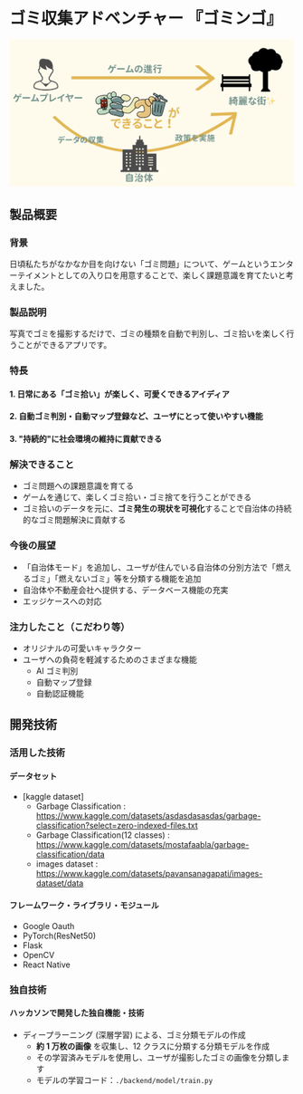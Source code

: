 # ゴミ収集アドベンチャー 『ゴミンゴ』

![Logo](/img/image.png)

## 製品概要

### 背景

日頃私たちがなかなか目を向けない「ゴミ問題」について、ゲームというエンターテイメントとしての入り口を用意することで、楽しく課題意識を育てたいと考えました。

### 製品説明

写真でゴミを撮影するだけで、ゴミの種類を自動で判別し、ゴミ拾いを楽しく行うことができるアプリです。

### 特長

#### 1. 日常にある「ゴミ拾い」が楽しく、可愛くできるアイディア

#### 2. 自動ゴミ判別・自動マップ登録など、ユーザにとって使いやすい機能

#### 3. "持続的"に社会環境の維持に貢献できる

### 解決できること

- ゴミ問題への課題意識を育てる
- ゲームを通じて、楽しくゴミ拾い・ゴミ捨てを行うことができる
- ゴミ拾いのデータを元に、**ゴミ発生の現状を可視化**することで自治体の持続的なゴミ問題解決に貢献する

### 今後の展望

- 「自治体モード」を追加し、ユーザが住んでいる自治体の分別方法で「燃えるゴミ」「燃えないゴミ」等を分類する機能を追加
- 自治体や不動産会社へ提供する、データベース機能の充実
- エッジケースへの対応

### 注力したこと（こだわり等）

- オリジナルの可愛いキャラクター
- ユーザへの負荷を軽減するためのさまざまな機能
  - AI ゴミ判別
  - 自動マップ登録
  - 自動認証機能

## 開発技術

### 活用した技術

#### データセット

- [kaggle dataset]
  - Garbage Classification : https://www.kaggle.com/datasets/asdasdasasdas/garbage-classification?select=zero-indexed-files.txt
  - Garbage Classification(12 classes) : https://www.kaggle.com/datasets/mostafaabla/garbage-classification/data
  - images dataset : https://www.kaggle.com/datasets/pavansanagapati/images-dataset/data

#### フレームワーク・ライブラリ・モジュール

- Google Oauth
- PyTorch(ResNet50)
- Flask
- OpenCV
- React Native

### 独自技術

#### ハッカソンで開発した独自機能・技術

- ディープラーニング (深層学習) による、ゴミ分類モデルの作成
  - **約 1 万枚の画像** を収集し、12 クラスに分類する分類モデルを作成
  - その学習済みモデルを使用し、ユーザが撮影したゴミの画像を分類します
  - モデルの学習コード：`./backend/model/train.py`
